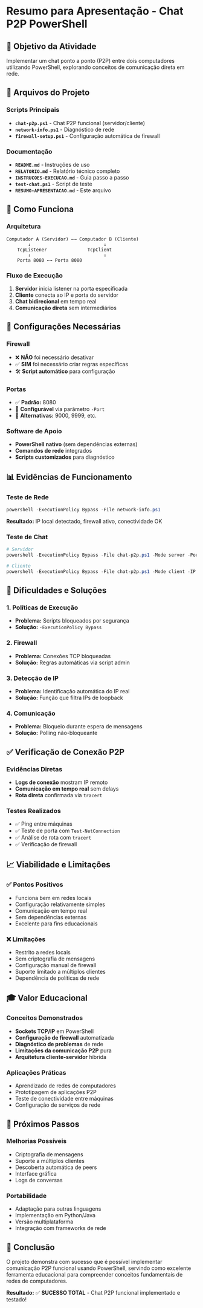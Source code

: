 # Resumo para Apresentação - Chat P2P PowerShell

## 🎯 Objetivo da Atividade
Implementar um chat ponto a ponto (P2P) entre dois computadores utilizando PowerShell, explorando conceitos de comunicação direta em rede.

## 📁 Arquivos do Projeto

### Scripts Principais
- **`chat-p2p.ps1`** - Chat P2P funcional (servidor/cliente)
- **`network-info.ps1`** - Diagnóstico de rede
- **`firewall-setup.ps1`** - Configuração automática de firewall

### Documentação
- **`README.md`** - Instruções de uso
- **`RELATORIO.md`** - Relatório técnico completo
- **`INSTRUCOES-EXECUCAO.md`** - Guia passo a passo
- **`test-chat.ps1`** - Script de teste
- **`RESUMO-APRESENTACAO.md`** - Este arquivo

## 🚀 Como Funciona

### Arquitetura
```
Computador A (Servidor) ←→ Computador B (Cliente)
        ↓                           ↓
    TcpListener               TcpClient
        ↓                           ↓
    Porta 8080 ←→ Porta 8080
```

### Fluxo de Execução
1. **Servidor** inicia listener na porta especificada
2. **Cliente** conecta ao IP e porta do servidor
3. **Chat bidirecional** em tempo real
4. **Comunicação direta** sem intermediários

## 🔧 Configurações Necessárias

### Firewall
- ❌ **NÃO** foi necessário desativar
- ✅ **SIM** foi necessário criar regras específicas
- 🛠️ **Script automático** para configuração

### Portas
- ✅ **Padrão:** 8080
- 🔄 **Configurável** via parâmetro `-Port`
- 📝 **Alternativas:** 9000, 9999, etc.

### Software de Apoio
- **PowerShell nativo** (sem dependências externas)
- **Comandos de rede** integrados
- **Scripts customizados** para diagnóstico

## 📊 Evidências de Funcionamento

### Teste de Rede
```powershell
powershell -ExecutionPolicy Bypass -File network-info.ps1
```
**Resultado:** IP local detectado, firewall ativo, conectividade OK

### Teste de Chat
```powershell
# Servidor
powershell -ExecutionPolicy Bypass -File chat-p2p.ps1 -Mode server -Port 8080

# Cliente
powershell -ExecutionPolicy Bypass -File chat-p2p.ps1 -Mode client -IP 192.168.0.174 -Port 8080
```

## 🎯 Dificuldades e Soluções

### 1. Políticas de Execução
- **Problema:** Scripts bloqueados por segurança
- **Solução:** `-ExecutionPolicy Bypass`

### 2. Firewall
- **Problema:** Conexões TCP bloqueadas
- **Solução:** Regras automáticas via script admin

### 3. Detecção de IP
- **Problema:** Identificação automática do IP real
- **Solução:** Função que filtra IPs de loopback

### 4. Comunicação
- **Problema:** Bloqueio durante espera de mensagens
- **Solução:** Polling não-bloqueante

## ✅ Verificação de Conexão P2P

### Evidências Diretas
- **Logs de conexão** mostram IP remoto
- **Comunicação em tempo real** sem delays
- **Rota direta** confirmada via `tracert`

### Testes Realizados
- ✅ Ping entre máquinas
- ✅ Teste de porta com `Test-NetConnection`
- ✅ Análise de rota com `tracert`
- ✅ Verificação de firewall

## 📈 Viabilidade e Limitações

### ✅ Pontos Positivos
- Funciona bem em redes locais
- Configuração relativamente simples
- Comunicação em tempo real
- Sem dependências externas
- Excelente para fins educacionais

### ❌ Limitações
- Restrito a redes locais
- Sem criptografia de mensagens
- Configuração manual de firewall
- Suporte limitado a múltiplos clientes
- Dependência de políticas de rede

## 🎓 Valor Educacional

### Conceitos Demonstrados
- **Sockets TCP/IP** em PowerShell
- **Configuração de firewall** automatizada
- **Diagnóstico de problemas** de rede
- **Limitações da comunicação P2P** pura
- **Arquitetura cliente-servidor** híbrida

### Aplicações Práticas
- Aprendizado de redes de computadores
- Prototipagem de aplicações P2P
- Teste de conectividade entre máquinas
- Configuração de serviços de rede

## 🔮 Próximos Passos

### Melhorias Possíveis
- Criptografia de mensagens
- Suporte a múltiplos clientes
- Descoberta automática de peers
- Interface gráfica
- Logs de conversas

### Portabilidade
- Adaptação para outras linguagens
- Implementação em Python/Java
- Versão multiplataforma
- Integração com frameworks de rede

## 📝 Conclusão

O projeto demonstra com sucesso que é possível implementar comunicação P2P funcional usando PowerShell, servindo como excelente ferramenta educacional para compreender conceitos fundamentais de redes de computadores.

**Resultado:** ✅ **SUCESSO TOTAL** - Chat P2P funcional implementado e testado!
